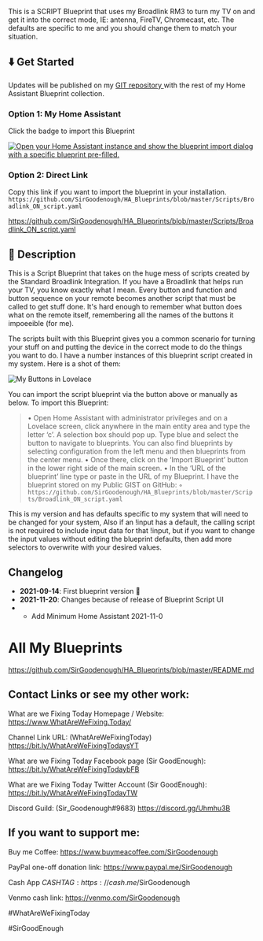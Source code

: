 This is a SCRIPT Blueprint that uses my Broadlink RM3 to turn my TV on and get it into the correct mode, IE: antenna, FireTV, Chromecast, etc.  The defaults are specific to me and you should change them to match your situation. 

## :arrow_down: Get Started

Updates will be published on my [GIT repository ](https://github.com/SirGoodenough/HA_Blueprints) with the rest of my Home Assistant Blueprint collection.

### Option 1: My Home Assistant

Click the badge to import this Blueprint 

[![Open your Home Assistant instance and show the blueprint import dialog with a specific blueprint pre-filled.](https://my.home-assistant.io/badges/blueprint_import.svg)](https://my.home-assistant.io/redirect/blueprint_import/?blueprint_url=https%3A%2F%2Fgithub.com%2FSirGoodenough%2FHA_Blueprints%2Fblob%2Fmaster%2FScripts%2FBroadlink_ON_script.yaml)

### Option 2: Direct Link

Copy this link if you want to import the blueprint in your installation.
```https://github.com/SirGoodenough/HA_Blueprints/blob/master/Scripts/Broadlink_ON_script.yaml```

https://github.com/SirGoodenough/HA_Blueprints/blob/master/Scripts/Broadlink_ON_script.yaml

## :page_facing_up: Description 

This is a Script Blueprint that takes on the huge mess of scripts created by the Standard Broadlink Integration.  If you have a Broadlink that helps run your TV, you know exactly what I mean.  Every button and function and button sequence on your remote becomes another script that must be called to get stuff done.  It's hard enough to remember what button does what on the remote itself, remembering all the names of the buttons it impoeeible (for me).

The scripts built with this Blueprint gives you a common scenario for turning your stuff on and putting the device in the correct mode to do the things you want to do.  I have a number instances of this blueprint script created in my system.  Here is a shot of them:

![My Buttons in Lovelace](https://github.com/SirGoodenough/HA_Blueprints/blob/master/images/Screenshot_2022-01-08_20-11-15.png?raw=true "Examples of this Blueprint in Lovelace")

You can import the script blueprint via the button above or manually as below.
To import this Blueprint: 
> • Open Home Assistant with administrator privileges and on a Lovelace screen, click anywhere in the main entity area and type the letter ‘c’.  A selection box should pop up.  Type blue and select the button to navigate to blueprints.  You can also find blueprints by selecting configuration from the left menu and then blueprints from the center menu.
> • Once there, click on the ‘Import Blueprint’ button in the lower right side of the main screen.
> • In the ‘URL of the blueprint’ line type or paste in the URL of my Blueprint. I have the blueprint stored on my Public GIST on GitHub:
>  ◦   ```https://github.com/SirGoodenough/HA_Blueprints/blob/master/Scripts/Broadlink_ON_script.yaml```

This is my version and has defaults specific to my system that will need to be changed for your system,  Also if an !input has a default, the calling script is not required to include input data for that !input, but if you want to change the input values without editing the blueprint defaults, then add more selectors to overwrite with your desired values.

## Changelog

* **2021-09-14**: First blueprint version :tada:
* **2021-11-20**: Changes because of release of Blueprint Script UI
* * Add Minimum Home Assistant 2021-11-0


# All My Blueprints

https://github.com/SirGoodenough/HA_Blueprints/blob/master/README.md


## Contact Links or see my other work:

What are we Fixing Today Homepage / Website: https://www.WhatAreWeFixing.Today/

Channel Link URL: (WhatAreWeFixingToday) https://bit.ly/WhatAreWeFixingTodaysYT

What are we Fixing Today Facebook page (Sir GoodEnough): https://bit.ly/WhatAreWeFixingTodaybFB

What are we Fixing Today Twitter Account (Sir GoodEnough): https://bit.ly/WhatAreWeFixingTodayTW

Discord Guild: (Sir_Goodenough#9683) https://discord.gg/Uhmhu3B

## If you want to support me:

Buy me Coffee: https://www.buymeacoffee.com/SirGoodenough

PayPal one-off donation link: https://www.paypal.me/SirGoodenough

Cash App $CASHTAG: https://cash.me/$SirGoodenough

Venmo cash link: https://venmo.com/SirGoodenough

#WhatAreWeFixingToday

#SirGoodEnough